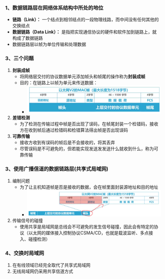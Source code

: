 ### 1、数据链路层在网络体系结构中所处的地位
+ **链路（Link）：** 一个结点到相邻结点的一段物理线路，而中间没有任何其他的交换结点
+ **数据链路（Data Link）：** 是指把实现通信协议的硬件和软件加到链路上，就构成了数据链路
+ <font>数据链路层以帧为单位传输和处理数据</font> 
### 3、三个问题
1. **封装成帧**
	+ 将网络层交付的协议数据单元添加帧头和帧尾的操作称为**封装成帧**
	+ 目的：在链路上以帧为单元来传送数据：
		+ ![换算单位](计算机网络/imgs/3.1(1).png)
2. **差错检测**
	+ 为了检测在传输过程中帧是否出现了误码，在帧尾封装一个检错码，接收方在收到帧后通过检错码和检错算法得出帧是否出现误码
3. **可靠传输**
	+ 接收方收到有误码的帧后是不会接收的，将其丢弃
	+ 尽管误码是不可避免的，但若能实现发送发发送什么就收到什么，称为可靠传输
### 3、使用广播信道的数据链路层(共享式局域网)
1. 编制问题
	+ 为了让主机知道帧是否是接收的数据，会在帧里面封装源地址和目的地址
		+ ![换算单位](计算机网络/imgs/3.1(2).png)
2. 传输信号的碰撞
	+ 使用共享是局域网是总线会不可避免的发生信号碰撞，因此会有特定的协议（以太网的媒体接入控制协议CSMA/CD，也就是载波监听、多点接入、碰撞检测）
### 4、交换时局域网
1. 在有线领域已经完全取代了共享式局域网
2. 无线局域网仍采用共享信道方式
